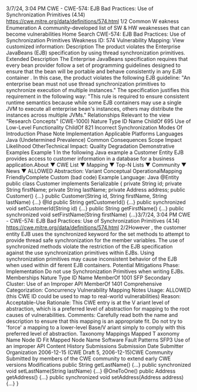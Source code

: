 3/7/24, 3:04 PM CWE - CWE-574: EJB Bad Practices: Use of Synchronization Primitives (4.14)
https://cwe.mitre.org/data/deﬁnitions/574.html 1/2
Common W eakness Enumeration
A community-developed list of SW & HW weaknesses that can become
vulnerabilities
Home Search
CWE-574: EJB Bad Practices: Use of Synchronization Primitives
Weakness ID: 574
Vulnerability Mapping: 
View customized information:
 Description
The product violates the Enterprise JavaBeans (EJB) specification by using thread synchronization primitives.
 Extended Description
The Enterprise JavaBeans specification requires that every bean provider follow a set of programming guidelines designed to ensure
that the bean will be portable and behave consistently in any EJB container . In this case, the product violates the following EJB
guideline: "An enterprise bean must not use thread synchronization primitives to synchronize execution of multiple instances." The
specification justifies this requirement in the following way: "This rule is required to ensure consistent runtime semantics because
while some EJB containers may use a single JVM to execute all enterprise bean's instances, others may distribute the instances
across multiple JVMs."
 Relationships
 Relevant to the view "Research Concepts" (CWE-1000)
Nature Type ID Name
ChildOf 695 Use of Low-Level Functionality
ChildOf 821 Incorrect Synchronization
 Modes Of Introduction
Phase Note
Implementation
 Applicable Platforms
Languages
Java (Undetermined Prevalence)
 Common Consequences
Scope Impact Likelihood
OtherTechnical Impact: Quality Degradation
 Demonstrative Examples
Example 1
In the following Java example a Customer Entity EJB provides access to customer information in a database for a business
application.About ▼ CWE List ▼ Mapping ▼ Top-N Lists ▼ Community ▼ News ▼
ALLOWED
Abstraction: Variant
Conceptual OperationalMapping
FriendlyComplete Custom
(bad code) Example Language: Java 
@Entity
public class Customer implements Serializable {
private String id;
private String firstName;
private String lastName;
private Address address;
public Customer() {...}
public Customer(String id, String firstName, String lastName) {...}
@Id
public String getCustomerId() {...}
public synchronized void setCustomerId(String id) {...}
public String getFirstName() {...}
public synchronized void setFirstName(String firstName) {...}3/7/24, 3:04 PM CWE - CWE-574: EJB Bad Practices: Use of Synchronization Primitives (4.14)
https://cwe.mitre.org/data/deﬁnitions/574.html 2/2However , the customer entity EJB uses the synchronized keyword for the set methods to attempt to provide thread safe
synchronization for the member variables. The use of synchronized methods violate the restriction of the EJB specification against the
use synchronization primitives within EJBs. Using synchronization primitives may cause inconsistent behavior of the EJB when used
within dif ferent EJB containers.
 Potential Mitigations
Phase: Implementation
Do not use Synchronization Primitives when writing EJBs.
 Memberships
Nature Type ID Name
MemberOf 1001 SFP Secondary Cluster: Use of an Improper API
MemberOf 1401 Comprehensive Categorization: Concurrency
 Vulnerability Mapping Notes
Usage: ALLOWED (this CWE ID could be used to map to real-world vulnerabilities)
Reason: Acceptable-Use
Rationale:
This CWE entry is at the V ariant level of abstraction, which is a preferred level of abstraction for mapping to the root causes of
vulnerabilities.
Comments:
Carefully read both the name and description to ensure that this mapping is an appropriate fit. Do not try to 'force' a mapping to a
lower-level Base/V ariant simply to comply with this preferred level of abstraction.
 Taxonomy Mappings
Mapped T axonomy Name Node ID Fit Mapped Node Name
Software Fault Patterns SFP3 Use of an improper API
 Content History
 Submissions
Submission Date Submitter Organization
2006-12-15
(CWE Draft 5, 2006-12-15)CWE Community
Submitted by members of the CWE community to extend early CWE versions
 Modifications
public String getLastName() {...}
public synchronized void setLastName(String lastName) {...}
@OneToOne()
public Address getAddress() {...}
public synchronized void setAddress(Address address) {...}
}